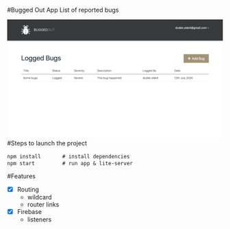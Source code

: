 #Bugged Out App
List of reported bugs

![screenshot](./assets/screenshot/screen.png)
#Steps to launch the project
```
npm install       # install dependencies
npm start         # run app & lite-server
```

#Features
- [x] Routing
    - wildcard
    - router links
- [x] Firebase
    - listeners